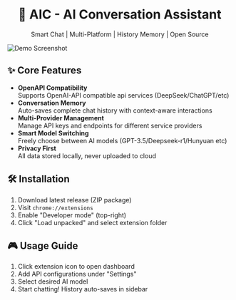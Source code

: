 <div align="center">
  <h1>🤖 AIC - AI Conversation Assistant</h1>
  <p>Smart Chat | Multi-Platform | History Memory | Open Source</p>
</div>

![Demo Screenshot](demo-screenshot.png)

## ✨ Core Features
- **OpenAPI Compatibility**  
  Supports OpenAI-API compatible api services (DeepSeek/ChatGPT/etc)
- **Conversation Memory**  
  Auto-saves complete chat history with context-aware interactions
- **Multi-Provider Management**  
  Manage API keys and endpoints for different service providers
- **Smart Model Switching**  
  Freely choose between AI models (GPT-3.5/Deepseek-r1/Hunyuan etc)
- **Privacy First**  
  All data stored locally, never uploaded to cloud

## 🛠️ Installation
1. Download latest release (ZIP package)
2. Visit `chrome://extensions`
3. Enable "Developer mode" (top-right)
4. Click "Load unpacked" and select extension folder

## 🎮 Usage Guide
1. Click extension icon to open dashboard
2. Add API configurations under "Settings"
3. Select desired AI model
4. Start chatting! History auto-saves in sidebar
